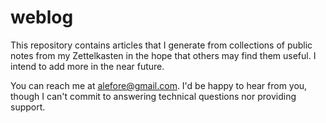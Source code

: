 # weblog

This repository contains articles that I generate from collections of public notes from my Zettelkasten in the hope that others may find them useful.
I intend to add more in the near future.

You can reach me at alefore@gmail.com. I'd be happy to hear from you, though I can't commit to answering technical questions nor providing support.
